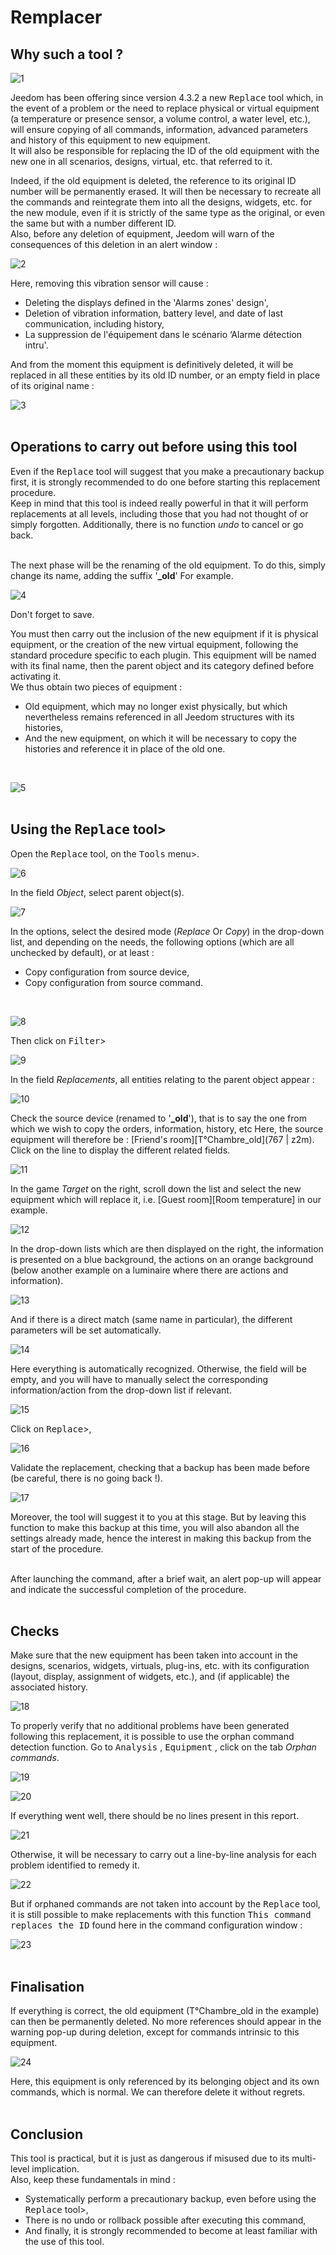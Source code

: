  # Remplacer

## Why such a tool ?

![1](./images/replace1.png)

Jeedom has been offering since version 4.3.2 a new <kbd>Replace</kbd> tool which, in the event of a problem or the need to replace physical or virtual equipment (a temperature or presence sensor, a volume control, a water level, etc.), will ensure copying of all commands, information, advanced parameters and history of this equipment to new equipment.<br>
It will also be responsible for replacing the ID of the old equipment with the new one in all scenarios, designs, virtual, etc. that referred to it.

Indeed, if the old equipment is deleted, the reference to its original ID number will be permanently erased. It will then be necessary to recreate all the commands and reintegrate them into all the designs, widgets, etc. for the new module, even if it is strictly of the same type as the original, or even the same but with a number different ID.<br>
Also, before any deletion of equipment, Jeedom will warn of the consequences of this deletion in an alert window :

![2](./images/replace2.png)

Here, removing this vibration sensor will cause :

- Deleting the displays defined in the 'Alarms zones' design',
- Deletion of vibration information, battery level, and date of last communication, including history,
- La suppression de l'équipement dans le scénario ‘Alarme détection intru'.

And from the moment this equipment is definitively deleted, it will be replaced in all these entities by its old ID number, or an empty field in place of its original name :

![3](./images/replace3.png)
<br><br>

## Operations to carry out before using this tool

Even if the <kbd>Replace</kbd> tool will suggest that you make a precautionary backup first, it is strongly recommended to do one before starting this replacement procedure.<br>
Keep in mind that this tool is indeed really powerful in that it will perform replacements at all levels, including those that you had not thought of or simply forgotten. Additionally, there is no function *undo* to cancel or go back.<br><br>

The next phase will be the renaming of the old equipment. To do this, simply change its name, adding the suffix '**_old**' For example.

![4](./images/replace4.png)
<br>

Don't forget to save.
<br>

You must then carry out the inclusion of the new equipment if it is physical equipment, or the creation of the new virtual equipment, following the standard procedure specific to each plugin.
This equipment will be named with its final name, then the parent object and its category defined before activating it. 
<br>
We thus obtain two pieces of equipment :

- Old equipment, which may no longer exist physically, but which nevertheless remains referenced in all Jeedom structures with its histories,
- And the new equipment, on which it will be necessary to copy the histories and reference it in place of the old one.
<br>

![5](./images/replace5.png)
<br><br>

## Using the <kbd>Replace</kbd> tool>

Open the <kbd>Replace</kbd> tool, on the <kbd>Tools</kbd> menu>.

![6](./images/replace6.png)
<br>

In the field *Object*, select parent object(s).

![7](./images/replace7.png)
<br>

In the options, select the desired mode (*Replace* Or *Copy*) in the drop-down list, and depending on the needs, the following options (which are all unchecked by default), or at least :

- Copy configuration from source device,
- Copy configuration from source command.
<br>

![8](./images/replace8.png)
<br>

Then click on <kbd>Filter</kbd>>

![9](./images/replace9.png)
<br>

In the field *Replacements*, all entities relating to the parent object appear :

![10](./images/replace10.png)
<br>

Check the source device (renamed to '**_old**'), that is to say the one from which we wish to copy the orders, information, history, etc
Here, the source equipment will therefore be : [Friend's room][T°Chambre_old](767 | z2m).<br>
Click on the line to display the different related fields.

![11](./images/replace11.png)
<br>

In the game *Target* on the right, scroll down the list and select the new equipment which will replace it, i.e. [Guest room][Room temperature] in our example.

![12](./images/replace12.png)
<br>

In the drop-down lists which are then displayed on the right, the information is presented on a blue background, the actions on an orange background (below another example on a luminaire where there are actions and information).

![13](./images/replace13.png)
<br>

And if there is a direct match (same name in particular), the different parameters will be set automatically.

![14](./images/replace14.png)
<br>

Here everything is automatically recognized.
Otherwise, the field will be empty, and you will have to manually select the corresponding information/action from the drop-down list if relevant.

![15](./images/replace15.png)
<br>

Click on <kbd>Replace</kbd>>,

![16](./images/replace16.png)
<br>

Validate the replacement, checking that a backup has been made before (be careful, there is no going back !).

![17](./images/replace17.png)
<br>

Moreover, the tool will suggest it to you at this stage. But by leaving this function to make this backup at this time, you will also abandon all the settings already made, hence the interest in making this backup from the start of the procedure.<br><br>

After launching the command, after a brief wait, an alert pop-up will appear and indicate the successful completion of the procedure.<br><br>

## Checks

Make sure that the new equipment has been taken into account in the designs, scenarios, widgets, virtuals, plug-ins, etc. with its configuration (layout, display, assignment of widgets, etc.), and (if applicable) the associated history.

![18](./images/replace18.png)
<br>

To properly verify that no additional problems have been generated following this replacement, it is possible to use the orphan command detection function.
Go to <kbd>Analysis</kbd> , <kbd>Equipment</kbd> , click on the tab *Orphan commands*.

![19](./images/replace19.png)
<br>

![20](./images/replace20.png)
<br>

If everything went well, there should be no lines present in this report.
 
![21](./images/replace21.png)
<br>

Otherwise, it will be necessary to carry out a line-by-line analysis for each problem identified to remedy it.

![22](./images/replace22.png)
<br>

But if orphaned commands are not taken into account by the <kbd>Replace</kbd> tool, it is still possible to make replacements with this function <kbd>This command replaces the ID</kbd> found here in the command configuration window :

![23](./images/replace23.png)
<br><br>

## Finalisation

If everything is correct, the old equipment (T°Chambre_old in the example) can then be permanently deleted. No more references should appear in the warning pop-up during deletion, except for commands intrinsic to this equipment.

![24](./images/replace24.png)
<br>

Here, this equipment is only referenced by its belonging object and its own commands, which is normal. We can therefore delete it without regrets.<br><br>

## Conclusion

This tool is practical, but it is just as dangerous if misused due to its multi-level implication.<br>
Also, keep these fundamentals in mind :

- Systematically perform a precautionary backup, even before using the <kbd>Replace</kbd> tool>,
- There is no undo or rollback possible after executing this command,
- And finally, it is strongly recommended to become at least familiar with the use of this tool.
